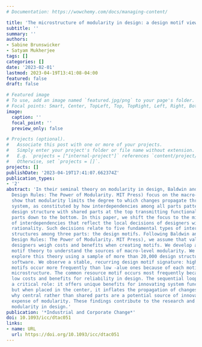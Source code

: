 ```yaml
---
# Documentation: https://wowchemy.com/docs/managing-content/

title: 'The microstructure of modularity in design: a design motif view'
subtitle: ''
summary: ''
authors:
- Sabine Brunswicker
- Satyam Mukherjee
tags: []
categories: []
date: '2023-02-01'
lastmod: 2023-04-19T13:41:08-04:00
featured: false
draft: false

# Featured image
# To use, add an image named `featured.jpg/png` to your page's folder.
# Focal points: Smart, Center, TopLeft, Top, TopRight, Left, Right, BottomLeft, Bottom, BottomRight.
image:
  caption: ''
  focal_point: ''
  preview_only: false

# Projects (optional).
#   Associate this post with one or more of your projects.
#   Simply enter your project's folder or file name without extension.
#   E.g. `projects = ["internal-project"]` references `content/project/deep-learning/index.md`.
#   Otherwise, set `projects = []`.
projects: []
publishDate: '2023-04-19T17:41:07.662374Z'
publication_types:
- '2'
abstract: 'In their seminal theory on modularity in design, Baldwin and Clark (2000,
  Design Rules: The Power of Modularity. MIT Press) focus on the macro-level: They
  show that modularity limits the degree to which changes propagate throughout a complex
  system, as constituted by how interdependencies among all parts pattern into a nested
  design structure with shared parts at the top transmitting functionalities via central
  parts down to the bottom. In this paper, we shift the focus to the microlevel structures
  of interdependencies that reflect the local decisions of designers with limited
  rationality. Such decisions relate to five fundamental types of interdependence
  structures among three parts: the design motifs. Following Baldwin and Clark (2000,
  Design Rules: The Power of Modularity. MIT Press), we assume that value-seeking
  designers weigh costs and benefits when creating motifs. We develop a new design
  motif theory to understand the sources of macro-level modularity. We empirically
  explore this theory using a sample of more than 20,000 design structures of a complex
  software. We observe a stable, recurring design motif signature: high-value design
  motifs occur more frequently than low -alue ones because of each motif’s idiosyncratic
  microstructure. The common resource motif occurs most frequently because of its
  low costs and benefits for reliability in design. The sequential loop motif holds
  a critical role: it offers unique benefits for innovating system functionalities,
  but when placed in the center, it inflates the propagation of changes. This explains
  why central rather than shared parts are a potential source of innovation at the
  expense of modularity. These findings contribute to the research and practice of
  modularity in design.'
publication: '*Industrial and Corporate Change*'
doi: 10.1093/icc/dtac051
links:
- name: URL
  url: https://doi.org/10.1093/icc/dtac051
---
```

